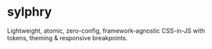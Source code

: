 # sylphry
Lightweight, atomic, zero-config, framework-agnostic CSS-in-JS with tokens, theming &amp; responsive breakpoints.
